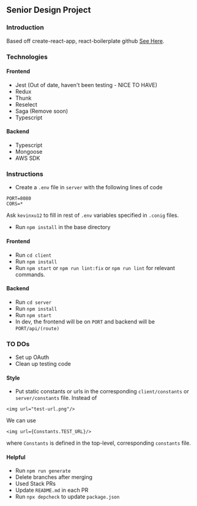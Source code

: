 ## Senior Design Project

### Introduction

Based off create-react-app, react-boilerplate github [See Here](https://github.com/react-boilerplate/react-boilerplate-cra-template]).

### Technologies

#### Frontend

- Jest (Out of date, haven't been testing - NICE TO HAVE)
- Redux
- Thunk
- Reselect
- Saga (Remove soon)
- Typescript

#### Backend

- Typescript
- Mongoose
- AWS SDK

### Instructions

- Create a `.env` file in `server` with the following lines of code

```
PORT=8080
CORS=*
```

Ask `kevinxu12` to fill in rest of `.env` variables specified in `.conig` files.

- Run `npm install` in the base directory

#### Frontend

- Run `cd client`
- Run `npm install`
- Run `npm start` or `npm run lint:fix` or `npm run lint` for relevant commands.

#### Backend

- Run `cd server`
- Run `npm install`
- Run `npm start`
- In dev, the frontend will be on `PORT` and backend will be `PORT/api/(route)`

### TO DOs

- Set up OAuth
- Clean up testing code

#### Style

- Put static constants or urls in the corresponding `client/constants` or `server/constants` file.
  Instead of

```
<img url="test-url.png"/>
```

We can use

```
<img url={Constants.TEST_URL}/>
```

where `Constants` is defined in the top-level, corresponding `constants` file.

#### Helpful

- Run `npm run generate`
- Delete branches after merging
- Used Stack PRs
- Update `README.md` in each PR
- Run `npx depcheck` to update `package.json`
